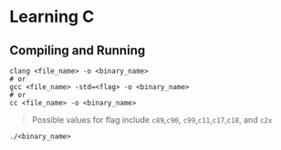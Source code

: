 # Learning C

## Compiling and Running

```shell
clang <file_name> -o <binary_name>
# or
gcc <file_name> -std=<flag> -o <binary_name>
# or
cc <file_name> -o <binary_name>
```
> Possible values for flag include `c89`,`c90`, `c99`,`c11`,`c17`,`c18`, and `c2x` 

```shell
./<binary_name>
```
